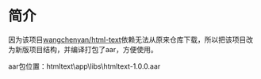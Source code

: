 # 简介

因为该项目[wangchenyan/html-text](https://github.com/wangchenyan/html-text)依赖无法从原来仓库下载，所以把该项目改为新版项目结构，并编译打包了aar，方便使用。

aar包位置：htmltext\app\libs\htmltext-1.0.0.aar
